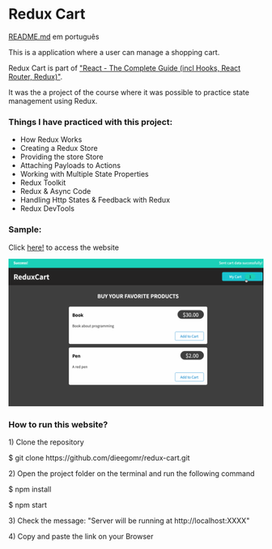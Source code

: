 <h1>Redux Cart</h1>

<p><a href="https://github.com/dieegomr/redux-cart/blob/main/README_pt-BR.md">README.md</a> em português</p>
<p>
This is a application where a user can manage a shopping cart.</p>
<p>Redux Cart is part of <a href="https://www.udemy.com/course/react-the-complete-guide-incl-redux/">"React - The Complete Guide (incl Hooks, React Router, Redux)"</a>.</p>
<p>It was the a project of the course where it was possible to practice state management using Redux.
</p>

<h3>Things I have practiced with this project:</h3>
<ul>
<li>How Redux Works</li>
<li>Creating a Redux Store</li>
<li>Providing the store Store</li>
<li>Attaching Payloads to Actions</li>
<li>Working with Multiple State Properties</li>
<li>Redux Toolkit</li>
<li>Redux & Async Code</li>
<li>Handling Http States & Feedback with Redux</li>
<li>Redux DevTools</li>
</ul>

<h3>Sample:</h3>
<p>Click <a href="https://carrinho-redux.netlify.app" target="_blank">here!</a> to access the website</p>
<img src="./public/redux-app.gif" alt="gif do site" largura="800" altura="500">

<h3>How to run this website?</h3>

<p> 1) Clone the repository </p>
<p>     $ git clone https://github.com/dieegomr/redux-cart.git</p>
<p> 2) Open the project folder on the terminal and run the following command</p>
<p>     $ npm install</p>
<p>     $ npm start</p>
<p> 3) Check the message: "Server will be running at http://localhost:XXXX"</p>
<p> 4) Copy and paste the link on your Browser</p>
